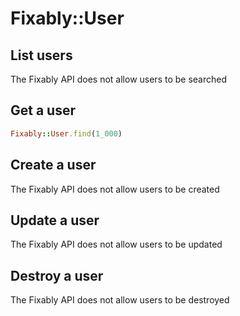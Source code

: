 # Fixably::User

## List users

The Fixably API does not allow users to be searched

## Get a user

```ruby
Fixably::User.find(1_000)
```

## Create a user

The Fixably API does not allow users to be created

## Update a user

The Fixably API does not allow users to be updated

## Destroy a user

The Fixably API does not allow users to be destroyed
